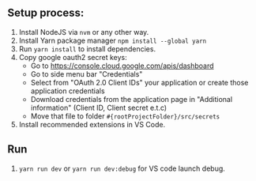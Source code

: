 ## Setup process:

1) Install NodeJS via `nvm` or any other way.
2) Install Yarn package manager `npm install --global yarn`
3) Run `yarn install` to install dependencies.
4) Copy google oauth2 secret keys:
    - Go to https://console.cloud.google.com/apis/dashboard
    - Go to side menu bar "Credentials"
    - Select from "OAuth 2.0 Client IDs" your application or create those application credentials
    - Download credentials from the application page in "Additional information" (Client ID, Client secret e.t.c)
    - Move that file to folder `#{rootProjectFolder}/src/secrets`
5) Install recommended extensions in VS Code.


## Run

1) `yarn run dev` or `yarn run dev:debug` for VS code launch debug.
